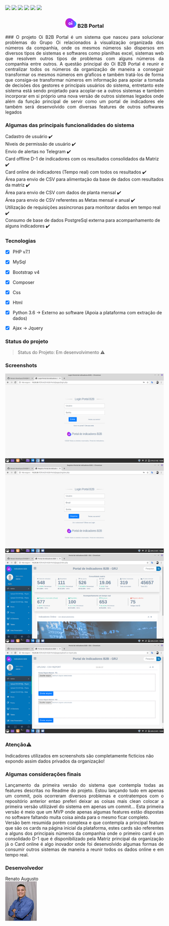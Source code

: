 <img src="https://img.shields.io/static/v1?label=MYSQL&message=v14.14&color=blue&style=for-the-badge&logo=mysql"/>  <img src="https://img.shields.io/static/v1?label=PHP&message=>=v7.1.3&color=blue&style=for-the-badge&logo=php"/>  <img src="https://img.shields.io/static/v1?label=&message=BOOTSTRAP-V4&color=PURPLE&style=for-the-badge&logo=BOOTSTRAP"/>  <img src="https://img.shields.io/static/v1?label=LICENSE&message=MIT&color=GREEN&style=for-the-badge&logo=LICENSE"/>  <img src="https://img.shields.io/static/v1?label=PROJECT_START&message=10/06/2020&color=BLUE&style=for-the-badge&logo=LICENSE"/>  <img src="https://img.shields.io/static/v1?label=VERSION&message=1.0.0&color=GREEN&style=for-the-badge&logo=LICENSE"/>
<br/> 

<h3 align="center"> <img src="./assets/images/logo_oi.png" width="35" alt="accessibility text"> B2B Portal </h3>
  
 <p align="justify">
        ### O projeto Oi B2B Portal é um sistema que nasceu para solucionar problemas do Grupo Oi relacionados à
    visualização organizada dos números da companhia, onde os mesmos números são dispersos em diversos tipos 
    de sistemas e softwares como planilhas excel, sistemas web que resolvem outros tipos de problemas com 
    alguns números da companhia entre outros. A questão principal do Oi B2B Portal é reunir e centralizar todos
    os números da organização de maneira a conseguir transformar os mesmos números em gŕaficos e também tratá-los
    de forma que consiga-se transformar números em informação para apoiar a tomada de decisões dos gestores e 
    principais usuários do sistema, entretanto este sistema está sendo projetado para acoplar-se a outros sistemas
    e também incorporar em si próprio uma nova versão de outros sistemas legados onde além da função principal de 
    servir como um portal de indicadores ele também será desenvolvido com diversas features de outros softwares legados
</p>


### Algumas das principais funcionalidades do sistema

Cadastro de usuário :heavy_check_mark:<br/>
Niveis de permissão de usuário :heavy_check_mark:<br/>
Envio de alertas no Telegram :heavy_check_mark:<br/>
Card offline D-1 de indicadores com os resultados consolidados da Matriz :heavy_check_mark:<br/>
Card online de indicadores (Tempo real) com todos os resultados :heavy_check_mark:<br/>
Área para envio de CSV para alimentação da base de dados com resultados da matriz :heavy_check_mark:<br/>
Área para envio de CSV com dados de planta mensal :heavy_check_mark:<br/>
Área para envio de CSV referentes as Metas mensal e anual :heavy_check_mark:<br/>
Utilização de requisições assincronas para monitorar dados em tempo real :heavy_check_mark:<br/>
Consumo de base de dados PostgreSql externa para acompanhamento de alguns indicadores :heavy_check_mark:<br/>


### Tecnologias

- [X] PHP v7.1
- [X] MySql
- [X] Bootstrap v4
- [X] Composer
- [X] Css
- [X] Html
- [X] Python 3.6 -> Externo ao software (Apoia a plataforma com extração de dados)
- [X] Ajax -> Jquery


### Status do projeto
> Status do Projeto: Em desenvolvimento :warning:


### Screenshots

<img src="./assets/screenshots/login.png">
<img src="./assets/screenshots/register.png">
<img src="./assets/screenshots/index.png">
<img src="./assets/screenshots/upload.png">


### Atenção:warning:

Indicadores utilizados em screenshots são completamente ficticios não expondo assim dados privados da organização!


### Algumas considerações finais

<p align="justify">
Lançamento da primeira versão do sistema que contempla todas as features descritas no Readme do projeto. Estou lançando tudo em apenas um commit, pois ocorreram diversos problemas e contratempos com o repositório anterior entao preferi deixar as coisas mais clean colocar a primeira versão utilizável do sistema em apenas um commit... Esta primeira versão é meio que um MVP onde apenas algumas features estão dispostas no software faltando muita coisa ainda para o mesmo ficar completo.
<br/>
Versão bem resumida porém complexa e que contempla a principal feature que são os cards
na página inicial da plataforma, estes cards são referentes a alguns dos principais números da companhia
onde o primeiro card é um consolidado D-1 que é disponibilizado pela Matriz principal da organização
já o Card online é algo inovador onde foi desenvolvido algumas formas de consumir outros sistemas de maneira
a reunir todos os dados online e em tempo real. 

</p> 


### Desenvolvedor

Renato Augusto<br/>
<img src="./assets/images/download.png" width="100">








